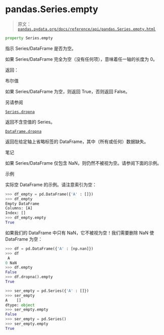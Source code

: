 # pandas.Series.empty

> 原文：[`pandas.pydata.org/docs/reference/api/pandas.Series.empty.html`](https://pandas.pydata.org/docs/reference/api/pandas.Series.empty.html)

```py
property Series.empty
```

指示 Series/DataFrame 是否为空。

如果 Series/DataFrame 完全为空（没有任何项），意味着任一轴的长度为 0。

返回：

布尔值

如果 Series/DataFrame 为空，则返回 True，否则返回 False。

另请参阅

[`Series.dropna`](https://pandas.pydata.org/docs/reference/api/pandas.Series.dropna.html#pandas.Series.dropna "pandas.Series.dropna")

返回不含空值的 Series。

[`DataFrame.dropna`](https://pandas.pydata.org/docs/reference/api/pandas.DataFrame.dropna.html#pandas.DataFrame.dropna "pandas.DataFrame.dropna")

返回在给定轴上省略标签的 DataFrame，其中（所有或任何）数据缺失。

笔记

如果 Series/DataFrame 仅包含 NaN，则仍然不被视为空。请参阅下面的示例。

示例

实际空 DataFrame 的示例。请注意索引为空：

```py
>>> df_empty = pd.DataFrame({'A' : []})
>>> df_empty
Empty DataFrame
Columns: [A]
Index: []
>>> df_empty.empty
True 
```

如果我们的 DataFrame 中只有 NaN，它不被视为空！我们需要删除 NaN 使 DataFrame 为空：

```py
>>> df = pd.DataFrame({'A' : [np.nan]})
>>> df
 A
0 NaN
>>> df.empty
False
>>> df.dropna().empty
True 
```

```py
>>> ser_empty = pd.Series({'A' : []})
>>> ser_empty
A    []
dtype: object
>>> ser_empty.empty
False
>>> ser_empty = pd.Series()
>>> ser_empty.empty
True 
```
